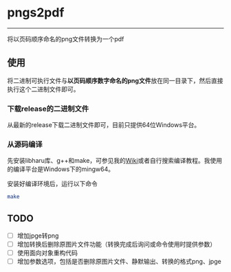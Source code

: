 # pngs2pdf

***
将以页码顺序命名的png文件转换为一个pdf  
## 使用

将二进制可执行文件与**以页码顺序数字命名的png文件**放在同一目录下，然后直接执行这个二进制文件即可。  

### 下载release的二进制文件

从最新的release下载二进制文件即可，目前只提供64位Windows平台。  

### 从源码编译

先安装libharu库、g++和make，可参见我的[Wiki](https://lyy1119.github.io/%E7%BC%96%E7%A8%8B/C%2B%2B/libharu%E5%BA%93%E7%9A%84%E7%BC%96%E8%AF%91/)或者自行搜索编译教程。我使用的编译平台是Windows下的mingw64。  

安装好编译环境后，运行以下命令  
```bash
make
```
## TODO
- [ ] 增加jpge转png
- [ ] 增加转换后删除原图片文件功能（转换完成后询问或命令使用时提供参数）
- [ ] 使用面向对象重构代码
- [ ] 增加参数选项，包括是否删除原图片文件、静默输出、转换的格式png、jpge